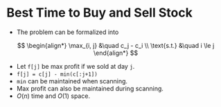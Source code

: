 # Best Time to Buy and Sell Stock

* The problem can be formalized into

$$
\begin{align*}
\max_{i, j} &\quad c_j - c_i \\
\text{s.t.} &\quad i \le j
\end{align*}
$$

* Let `f[j]` be max profit if we sold at day `j`.
* `f[j] = c[j] - min(c[:j+1])`
* `min` can be maintained when scanning.
* Max profit can also be maintained during scanning.
* $O(n)$ time and $O(1)$ space.
